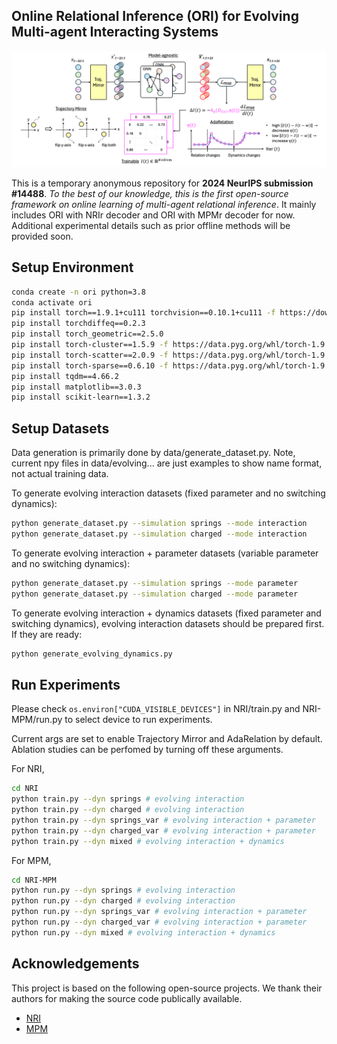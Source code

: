 ## Online Relational Inference (ORI) for Evolving Multi-agent Interacting Systems ##
![Example Image](figure_model.png)

This is a temporary anonymous repository for **2024 NeurIPS submission #14488**. *To the best of our knowledge, this is the first open-source framework on online learning of multi-agent relational inference*. It mainly includes ORI with NRIr decoder and ORI with MPMr decoder for now. Additional experimental details such as prior offline methods will be provided soon.

## Setup Environment
```bash
conda create -n ori python=3.8
conda activate ori
pip install torch==1.9.1+cu111 torchvision==0.10.1+cu111 -f https://download.pytorch.org/whl/torch_stable.html
pip install torchdiffeq==0.2.3
pip install torch_geometric==2.5.0
pip install torch-cluster==1.5.9 -f https://data.pyg.org/whl/torch-1.9.1+cu111.html
pip install torch-scatter==2.0.9 -f https://data.pyg.org/whl/torch-1.9.1+cu111.html
pip install torch-sparse==0.6.10 -f https://data.pyg.org/whl/torch-1.9.1+cu111.html
pip install tqdm==4.66.2
pip install matplotlib==3.0.3
pip install scikit-learn==1.3.2
```

## Setup Datasets

Data generation is primarily done by data/generate_dataset.py. Note, current npy files in data/evolving... are just examples to show name format, not actual training data.

To generate evolving interaction datasets (fixed parameter and no switching dynamics):
```bash
python generate_dataset.py --simulation springs --mode interaction
python generate_dataset.py --simulation charged --mode interaction
```

To generate evolving interaction + parameter datasets (variable parameter and no switching dynamics):
```bash
python generate_dataset.py --simulation springs --mode parameter
python generate_dataset.py --simulation charged --mode parameter
```

To generate evolving interaction + dynamics datasets (fixed parameter and switching dynamics), evolving interaction datasets should be prepared first. If they are ready:
```bash
python generate_evolving_dynamics.py
```



## Run Experiments
Please check ```os.environ["CUDA_VISIBLE_DEVICES"]``` in NRI/train.py and NRI-MPM/run.py to select device to run experiments.

Current args are set to enable Trajectory Mirror and AdaRelation by default. Ablation studies can be perfomed by turning off these arguments.

For NRI,
```bash
cd NRI
python train.py --dyn springs # evolving interaction
python train.py --dyn charged # evolving interaction
python train.py --dyn springs_var # evolving interaction + parameter
python train.py --dyn charged_var # evolving interaction + parameter
python train.py --dyn mixed # evolving interaction + dynamics
```

For MPM,
```bash
cd NRI-MPM
python run.py --dyn springs # evolving interaction
python run.py --dyn charged # evolving interaction
python run.py --dyn springs_var # evolving interaction + parameter
python run.py --dyn charged_var # evolving interaction + parameter
python run.py --dyn mixed # evolving interaction + dynamics
```

## Acknowledgements
This project is based on the following open-source projects. We thank their authors for making the source code publically available.

 - [NRI](https://github.com/ethanfetaya/NRI/tree/master)
 - [MPM](https://github.com/hilbert9221/NRI-MPM)

